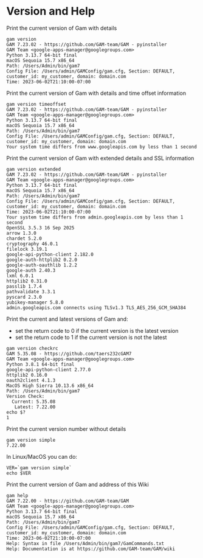 # Version and Help

Print the current version of Gam with details
```
gam version
GAM 7.23.02 - https://github.com/GAM-team/GAM - pyinstaller
GAM Team <google-apps-manager@googlegroups.com>
Python 3.13.7 64-bit final
macOS Sequoia 15.7 x86_64
Path: /Users/Admin/bin/gam7
Config File: /Users/admin/GAMConfig/gam.cfg, Section: DEFAULT, customer_id: my_customer, domain: domain.com
Time: 2023-06-02T21:10:00-07:00
```

Print the current version of Gam with details and time offset information
```
gam version timeoffset
GAM 7.23.02 - https://github.com/GAM-team/GAM - pyinstaller
GAM Team <google-apps-manager@googlegroups.com>
Python 3.13.7 64-bit final
macOS Sequoia 15.7 x86_64
Path: /Users/Admin/bin/gam7
Config File: /Users/admin/GAMConfig/gam.cfg, Section: DEFAULT, customer_id: my_customer, domain: domain.com
Your system time differs from www.googleapis.com by less than 1 second
```

Print the current version of Gam with extended details and SSL information
```
gam version extended
GAM 7.23.02 - https://github.com/GAM-team/GAM - pyinstaller
GAM Team <google-apps-manager@googlegroups.com>
Python 3.13.7 64-bit final
macOS Sequoia 15.7 x86_64
Path: /Users/Admin/bin/gam7
Config File: /Users/admin/GAMConfig/gam.cfg, Section: DEFAULT, customer_id: my_customer, domain: domain.com
Time: 2023-06-02T21:10:00-07:00
Your system time differs from admin.googleapis.com by less than 1 second
OpenSSL 3.5.3 16 Sep 2025
arrow 1.3.0
chardet 5.2.0
cryptography 46.0.1
filelock 3.19.1
google-api-python-client 2.182.0
google-auth-httplib2 0.2.0
google-auth-oauthlib 1.2.2
google-auth 2.40.3
lxml 6.0.1
httplib2 0.31.0
passlib 1.7.4
pathvalidate 3.3.1
pyscard 2.3.0
yubikey-manager 5.8.0
admin.googleapis.com connects using TLSv1.3 TLS_AES_256_GCM_SHA384
```

Print the current and latest versions of Gam and:
* set the return code to 0 if the current version is the latest version
* set the return code to 1 if the current version is not the latest
```
gam version checkrc
GAM 5.35.08 - https://github.com/taers232cGAM7
GAM Team <google-apps-manager@googlegroups.com>
Python 3.8.1 64-bit final
google-api-python-client 2.77.0
httplib2 0.16.0
oauth2client 4.1.3
MacOS High Sierra 10.13.6 x86_64
Path: /Users/Admin/bin/gam7
Version Check:
  Current: 5.35.08
   Latest: 7.22.00
echo $?
1
```

Print the current version number without details
```
gam version simple
7.22.00
```
In Linux/MacOS you can do:
```
VER=`gam version simple`
echo $VER
```
Print the current version of Gam and address of this Wiki
```
gam help
GAM 7.22.00 - https://github.com/GAM-team/GAM
GAM Team <google-apps-manager@googlegroups.com>
Python 3.13.7 64-bit final
macOS Sequoia 15.7 x86_64
Path: /Users/Admin/bin/gam7
Config File: /Users/admin/GAMConfig/gam.cfg, Section: DEFAULT, customer_id: my_customer, domain: domain.com
Time: 2023-06-02T21:10:00-07:00
Help: Syntax in file /Users/Admin/bin/gam7/GamCommands.txt
Help: Documentation is at https://github.com/GAM-team/GAM/wiki
```
